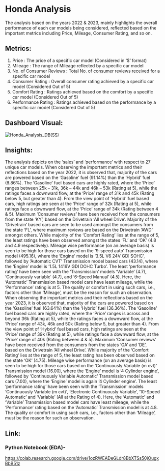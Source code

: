 # Honda Analysis
The analysis based on the years 2022 & 2023, mainly highlights the overall performance of each car models being considered, reflected based on the important metrics including Price, Mileage, Consumer Rating, and so on.
## Metrics:
1. Price : The price of a specific car model (Considered in ‘$’ format)
2. Mileage : The range of Mileage reflected by a specific car model
3. No. of Consumer Reviews : Total No. of consumer reviews received for a specific car model
4. Consumer Rating : Overall consumer rating achieved by a specific car model (Considered Out of 5)
5. Comfort Rating : Ratings achieved based on the comfort by a specific car model (Considered Out of 5)
6. Performance Rating : Ratings achieved based on the performance by a specific car model (Considered Out of 5)  
## Dashboard Visual:
![Honda_Analysis_DB(SS)](https://github.com/binnithomas/Honda_analysis/assets/124578312/b1c805b5-5e7e-4812-a653-3eb0a4984a5f)
## Insights:
The analysis depicts on the ‘sales’ and ‘performance’ with respect to 27 unique car models. When observing the important metrics and their reflections based on the year 2022, it is observed that, majority of the cars are powered based on the ‘Gasoline’ fuel (91.14%) than the ‘Hybrid’ fuel (8.86%). The ‘Gasoline’ fuel based cars are highly rated, where the ‘Price’ ranges between 25k – 31k, 36k – 44k and 46k – 53k (Rating at 5), while the ratings faces a downward flow, at the ‘Price’ range of 31k and 45k (Rating below 5, but greater than 4). From the view point of ‘Hybrid’ fuel based cars, high ratings are seen at the ‘Price’ range of 32k (Rating at 5), while ratings face a downward flow, at the ‘Price’ range of 34k (Rating between 4 & 5). Maximum ‘Consumer reviews’ have been received from the consumers from the state ‘KY’, based on the Drivetrain ‘All wheel Drive’. Majority of the ‘Drivetrain’ based cars are seen to be used amongst the consumers from the state ‘FL’, where maximum reviews are based on the Drivetrain ‘AWD’ amongst others. While majority of the ‘Comfort Rating’ lies at the range of 5, the least ratings have been observed amongst the states ‘FL’ and ‘OK’ (4.8 and 4.9 respectively). Mileage wise performance (on an average basis) is seen to be high for those cars based on the ‘9-speed auto’ Transmission model (495.16), where the ‘Engine’ model is ‘3.5L V6 24V GDI SOHC’, followed by ‘Automatic CVT’ Transmission model based cars (43.14), where the ‘Engine’ model is ‘1.5L 1416V GDI DOHC Turbo’. The least ‘performance rating’ have been seen with the ‘Transmission’ models ‘Variable’ (4.7), ‘Continuously variable’ (4.7), and ‘6-Speed Manual’ (4.5). Here, the ‘Automatic’ Transmission based model cars have least mileage, while the ‘Performance’ rating is at 5. The quality or comfort in using such cars, i.e., factors other than ‘Mileage’, must be the reason for such an observation. When observing the important metrics and their reflections based on the year 2023, it is observed that, majority of the cars are powered based on the ‘Gasoline’ fuel (63.64%) than the ‘Hybrid’ fuel (36.36%). The ‘Gasoline’ fuel based cars are highly rated, where the ‘Price’ ranges is across and beyond 36k (Rating at 5), while the ratings faces a downward flow, at the ‘Price’ range of 43k, 46k and 50k (Rating below 5, but greater than 4). From the view point of ‘Hybrid’ fuel based cars, high ratings are seen at the ‘Price’ range of 39k (Rating at 5), while ratings face a downward flow, at the ‘Price’ range of 40k (Rating between 4 & 5). Maximum ‘Consumer reviews’ have been received from the consumers from the states ‘GA’ and ‘DE’, based on the Drivetrain ‘All wheel Drive’. While majority of the ‘Comfort Rating’ lies at the range of 5, the least rating has been observed based on the state ‘OK’ (4.75). Mileage wise performance (on an average basis) is seen to be high for those cars based on the ‘Continuously Variable (m cvt)’ Transmission model (16.00), where the ‘Engine’ model is ‘4 Cylinder engine’, followed by ‘Continuously Variable Automatic’ Transmission model based cars (7.00), where the ‘Engine’ model is again ‘4 Cylinder engine’. The least ‘performance rating’ have been seen with the ‘Transmission’ models ‘Continuously Variable (m cvt)’, ‘Electronic Continuously Variable’, ‘10-Speed Automatic’ and ‘Variable’ (All at the Rating of 4). Here, the ‘Automatic’ and ‘Variable’ Transmission based model cars have least mileage, while the ‘Performance’ rating based on the ‘Automatic’ Transmission model is at 4.8. The quality or comfort in using such cars, i.e., factors other than ‘Mileage’, must be the reason for such an observation.           
## Link:
### Python Notebook (EDA)-
https://colab.research.google.com/drive/1ozRWEADeGLdr8BbXTSs50jOugxBbB51z




